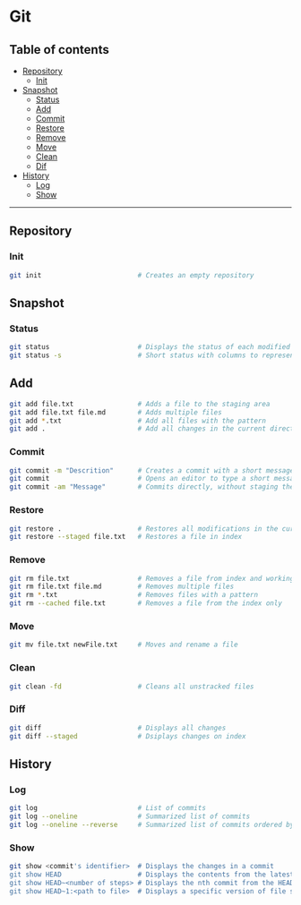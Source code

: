 # Git
## Table of contents
- [Repository](#repository)
    - [Init](#init)
- [Snapshot](#snapshot)
    - [Status](#status)
    - [Add](#add)
    - [Commit](#commit)
    - [Restore](#restore)
    - [Remove](#remove)
    - [Move](#move)
    - [Clean](#clean)
    - [Dif](#diff)
- [History](#history)
    - [Log](#log)
    - [Show](#show)
---

## Repository
### Init
```bash
git init                        # Creates an empty repository
```

## Snapshot
### Status
```bash
git status                      # Displays the status of each modified file
git status -s                   # Short status with columns to represent index and working directory
```

## Add
```bash
git add file.txt                # Adds a file to the staging area
git add file.txt file.md        # Adds multiple files
git add *.txt                   # Add all files with the pattern
git add .                       # Add all changes in the current directory
```

### Commit
```bash
git commit -m "Descrition"      # Creates a commit with a short message
git commit                      # Opens an editor to type a short message and a description
git commit -am "Message"        # Commits directly, without staging the files
```

### Restore
```bash
git restore .                   # Restores all modifications in the current directory
git restore --staged file.txt   # Restores a file in index
```

### Remove
```bash
git rm file.txt                 # Removes a file from index and working directory
git rm file.txt file.md         # Removes multiple files
git rm *.txt                    # Removes files with a pattern
git rm --cached file.txt        # Removes a file from the index only
```

### Move
```bash
git mv file.txt newFile.txt     # Moves and rename a file
```

### Clean
```bash
git clean -fd                   # Cleans all unstracked files
```

### Diff
```bash
git diff                        # Displays all changes
git diff --staged               # Dsiplays changes on index
```

## History
### Log
```bash
git log                         # List of commits
git log --oneline               # Summarized list of commits
git log --oneline --reverse     # Summarized list of commits ordered by first commit
```

### Show
```bash
git show <commit's identifier>  # Displays the changes in a commit
git show HEAD                   # Displays the contents from the latest commit
git show HEAD~<number of steps> # Displays the nth commit from the HEAD
git show HEAD~1:<path to file>  # Displays a specific version of file stored in the commit
```

